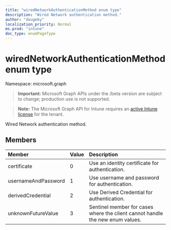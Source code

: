 ```yaml
---
title: "wiredNetworkAuthenticationMethod enum type"
description: "Wired Network authentication method."
author: "dougeby"
localization_priority: Normal
ms.prod: "intune"
doc_type: enumPageType
---
```


# wiredNetworkAuthenticationMethod enum type

Namespace: microsoft.graph

> **Important:** Microsoft Graph APIs under the /beta version are subject to change; production use is not supported.

> **Note:** The Microsoft Graph API for Intune requires an [active Intune license](https://go.microsoft.com/fwlink/?linkid=839381) for the tenant.

Wired Network authentication method.

## Members
|Member|Value|Description|
|:---|:---|:---|
|certificate|0|Use an identity certificate for authentication.|
|usernameAndPassword|1|Use username and password for authentication.|
|derivedCredential|2|Use Derived Credential for authentication.|
|unknownFutureValue|3|Sentinel member for cases where the client cannot handle the new enum values.|




